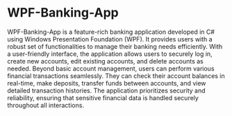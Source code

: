# WPF-Banking-App
WPF-Banking-App is a feature-rich banking application developed in C# using Windows Presentation Foundation (WPF). It provides users with a robust set of functionalities to manage their banking needs efficiently. With a user-friendly interface, the application allows users to securely log in, create new accounts, edit existing accounts, and delete accounts as needed.
Beyond basic account management, users can perform various financial transactions seamlessly. They can check their account balances in real-time, make deposits, transfer funds between accounts, and view detailed transaction histories. The application prioritizes security and reliability, ensuring that sensitive financial data is handled securely throughout all interactions.
